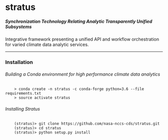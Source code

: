 # stratus
##### *Synchronization Technology Relating Analytic Transparently Unified Subsystems*

  Integrative framework presenting a unified API and workflow orchestration for varied climate data analytic services.

___
### Installation

###### Building a Conda environment for high performance climate data analytics
```
    > conda create -n stratus -c conda-forge python=3.6 --file requirements.txt
    > source activate stratus
```


###### Installing Stratus
```
    (stratus)> git clone https://github.com/nasa-nccs-cds/stratus.git
    (stratus)> cd stratus
    (stratus)> python setup.py install

```
